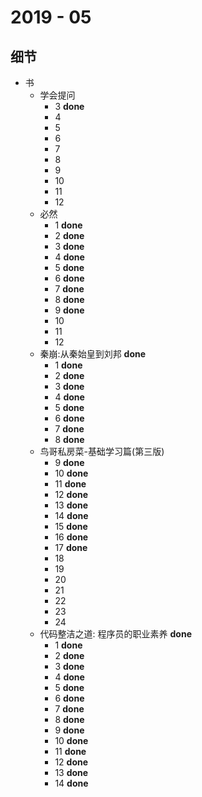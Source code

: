 # 2019 - 05

## 细节

* 书
	* 学会提问
		* 3 **done**
		* 4
		* 5
		* 6
		* 7
		* 8
		* 9
		* 10
		* 11
		* 12
	* 必然
		* 1 **done**
		* 2 **done**
		* 3 **done**
		* 4 **done**
		* 5 **done**
		* 6 **done**
		* 7 **done**
		* 8 **done**
		* 9 **done**
		* 10 
		* 11 
		* 12 
	* 秦崩:从秦始皇到刘邦 **done**
		* 1 **done**
		* 2 **done**
		* 3 **done**
		* 4 **done**
		* 5 **done**
		* 6 **done**
		* 7 **done**
		* 8 **done**
	* 鸟哥私房菜-基础学习篇(第三版)
		* 9 **done**
		* 10 **done**
		* 11 **done**
		* 12 **done**
		* 13 **done**
		* 14 **done**
		* 15 **done**
		* 16 **done**
		* 17 **done**
		* 18
		* 19
		* 20
		* 21
		* 22
		* 23
		* 24
	* 代码整洁之道: 程序员的职业素养 **done**
		* 1 **done**
		* 2 **done**
		* 3 **done**
		* 4 **done**
		* 5 **done**
		* 6 **done**
		* 7 **done**
		* 8 **done**
		* 9 **done**
		* 10 **done**
		* 11 **done**
		* 12 **done**
		* 13 **done**
		* 14 **done**